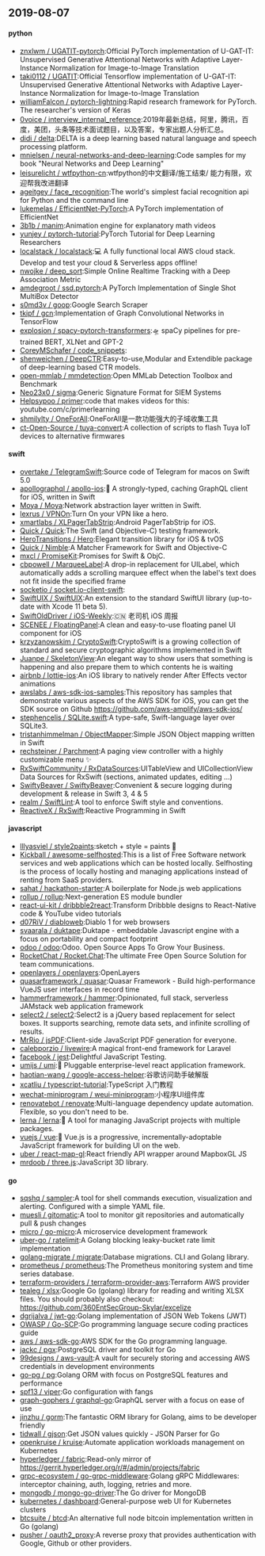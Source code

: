 ## 2019-08-07

#### python
* [znxlwm / UGATIT-pytorch](https://github.com/znxlwm/UGATIT-pytorch):Official PyTorch implementation of U-GAT-IT: Unsupervised Generative Attentional Networks with Adaptive Layer-Instance Normalization for Image-to-Image Translation
* [taki0112 / UGATIT](https://github.com/taki0112/UGATIT):Official Tensorflow implementation of U-GAT-IT: Unsupervised Generative Attentional Networks with Adaptive Layer-Instance Normalization for Image-to-Image Translation
* [williamFalcon / pytorch-lightning](https://github.com/williamFalcon/pytorch-lightning):Rapid research framework for PyTorch. The researcher's version of Keras
* [0voice / interview_internal_reference](https://github.com/0voice/interview_internal_reference):2019年最新总结，阿里，腾讯，百度，美团，头条等技术面试题目，以及答案，专家出题人分析汇总。
* [didi / delta](https://github.com/didi/delta):DELTA is a deep learning based natural language and speech processing platform.
* [mnielsen / neural-networks-and-deep-learning](https://github.com/mnielsen/neural-networks-and-deep-learning):Code samples for my book "Neural Networks and Deep Learning"
* [leisurelicht / wtfpython-cn](https://github.com/leisurelicht/wtfpython-cn):wtfpython的中文翻译/施工结束/ 能力有限，欢迎帮我改进翻译
* [ageitgey / face_recognition](https://github.com/ageitgey/face_recognition):The world's simplest facial recognition api for Python and the command line
* [lukemelas / EfficientNet-PyTorch](https://github.com/lukemelas/EfficientNet-PyTorch):A PyTorch implementation of EfficientNet
* [3b1b / manim](https://github.com/3b1b/manim):Animation engine for explanatory math videos
* [yunjey / pytorch-tutorial](https://github.com/yunjey/pytorch-tutorial):PyTorch Tutorial for Deep Learning Researchers
* [localstack / localstack](https://github.com/localstack/localstack):💻
A fully functional local AWS cloud stack. Develop and test your cloud & Serverless apps offline!
* [nwojke / deep_sort](https://github.com/nwojke/deep_sort):Simple Online Realtime Tracking with a Deep Association Metric
* [amdegroot / ssd.pytorch](https://github.com/amdegroot/ssd.pytorch):A PyTorch Implementation of Single Shot MultiBox Detector
* [s0md3v / goop](https://github.com/s0md3v/goop):Google Search Scraper
* [tkipf / gcn](https://github.com/tkipf/gcn):Implementation of Graph Convolutional Networks in TensorFlow
* [explosion / spacy-pytorch-transformers](https://github.com/explosion/spacy-pytorch-transformers):🛸 spaCy pipelines for pre-trained BERT, XLNet and GPT-2
* [CoreyMSchafer / code_snippets](https://github.com/CoreyMSchafer/code_snippets):
* [shenweichen / DeepCTR](https://github.com/shenweichen/DeepCTR):Easy-to-use,Modular and Extendible package of deep-learning based CTR models.
* [open-mmlab / mmdetection](https://github.com/open-mmlab/mmdetection):Open MMLab Detection Toolbox and Benchmark
* [Neo23x0 / sigma](https://github.com/Neo23x0/sigma):Generic Signature Format for SIEM Systems
* [Helpsypoo / primer](https://github.com/Helpsypoo/primer):code that makes videos for this: youtube.com/c/primerlearning
* [shmilylty / OneForAll](https://github.com/shmilylty/OneForAll):OneForAll是一款功能强大的子域收集工具
* [ct-Open-Source / tuya-convert](https://github.com/ct-Open-Source/tuya-convert):A collection of scripts to flash Tuya IoT devices to alternative firmwares

#### swift
* [overtake / TelegramSwift](https://github.com/overtake/TelegramSwift):Source code of Telegram for macos on Swift 5.0
* [apollographql / apollo-ios](https://github.com/apollographql/apollo-ios):📱
A strongly-typed, caching GraphQL client for iOS, written in Swift
* [Moya / Moya](https://github.com/Moya/Moya):Network abstraction layer written in Swift.
* [lexrus / VPNOn](https://github.com/lexrus/VPNOn):Turn On your VPN like a hero.
* [xmartlabs / XLPagerTabStrip](https://github.com/xmartlabs/XLPagerTabStrip):Android PagerTabStrip for iOS.
* [Quick / Quick](https://github.com/Quick/Quick):The Swift (and Objective-C) testing framework.
* [HeroTransitions / Hero](https://github.com/HeroTransitions/Hero):Elegant transition library for iOS & tvOS
* [Quick / Nimble](https://github.com/Quick/Nimble):A Matcher Framework for Swift and Objective-C
* [mxcl / PromiseKit](https://github.com/mxcl/PromiseKit):Promises for Swift & ObjC.
* [cbpowell / MarqueeLabel](https://github.com/cbpowell/MarqueeLabel):A drop-in replacement for UILabel, which automatically adds a scrolling marquee effect when the label's text does not fit inside the specified frame
* [socketio / socket.io-client-swift](https://github.com/socketio/socket.io-client-swift):
* [SwiftUIX / SwiftUIX](https://github.com/SwiftUIX/SwiftUIX):An extension to the standard SwiftUI library (up-to-date with Xcode 11 beta 5).
* [SwiftOldDriver / iOS-Weekly](https://github.com/SwiftOldDriver/iOS-Weekly):🇨🇳
老司机 iOS 周报
* [SCENEE / FloatingPanel](https://github.com/SCENEE/FloatingPanel):A clean and easy-to-use floating panel UI component for iOS
* [krzyzanowskim / CryptoSwift](https://github.com/krzyzanowskim/CryptoSwift):CryptoSwift is a growing collection of standard and secure cryptographic algorithms implemented in Swift
* [Juanpe / SkeletonView](https://github.com/Juanpe/SkeletonView):An elegant way to show users that something is happening and also prepare them to which contents he is waiting
* [airbnb / lottie-ios](https://github.com/airbnb/lottie-ios):An iOS library to natively render After Effects vector animations
* [awslabs / aws-sdk-ios-samples](https://github.com/awslabs/aws-sdk-ios-samples):This repository has samples that demonstrate various aspects of the AWS SDK for iOS, you can get the SDK source on Github https://github.com/aws-amplify/aws-sdk-ios/
* [stephencelis / SQLite.swift](https://github.com/stephencelis/SQLite.swift):A type-safe, Swift-language layer over SQLite3.
* [tristanhimmelman / ObjectMapper](https://github.com/tristanhimmelman/ObjectMapper):Simple JSON Object mapping written in Swift
* [rechsteiner / Parchment](https://github.com/rechsteiner/Parchment):A paging view controller with a highly customizable menu
✨
* [RxSwiftCommunity / RxDataSources](https://github.com/RxSwiftCommunity/RxDataSources):UITableView and UICollectionView Data Sources for RxSwift (sections, animated updates, editing ...)
* [SwiftyBeaver / SwiftyBeaver](https://github.com/SwiftyBeaver/SwiftyBeaver):Convenient & secure logging during development & release in Swift 3, 4 & 5
* [realm / SwiftLint](https://github.com/realm/SwiftLint):A tool to enforce Swift style and conventions.
* [ReactiveX / RxSwift](https://github.com/ReactiveX/RxSwift):Reactive Programming in Swift

#### javascript
* [lllyasviel / style2paints](https://github.com/lllyasviel/style2paints):sketch + style = paints
🎨
* [Kickball / awesome-selfhosted](https://github.com/Kickball/awesome-selfhosted):This is a list of Free Software network services and web applications which can be hosted locally. Selfhosting is the process of locally hosting and managing applications instead of renting from SaaS providers.
* [sahat / hackathon-starter](https://github.com/sahat/hackathon-starter):A boilerplate for Node.js web applications
* [rollup / rollup](https://github.com/rollup/rollup):Next-generation ES module bundler
* [react-ui-kit / dribbble2react](https://github.com/react-ui-kit/dribbble2react):Transform Dribbble designs to React-Native code & YouTube video tutorials
* [d07RiV / diabloweb](https://github.com/d07RiV/diabloweb):Diablo 1 for web browsers
* [svaarala / duktape](https://github.com/svaarala/duktape):Duktape - embeddable Javascript engine with a focus on portability and compact footprint
* [odoo / odoo](https://github.com/odoo/odoo):Odoo. Open Source Apps To Grow Your Business.
* [RocketChat / Rocket.Chat](https://github.com/RocketChat/Rocket.Chat):The ultimate Free Open Source Solution for team communications.
* [openlayers / openlayers](https://github.com/openlayers/openlayers):OpenLayers
* [quasarframework / quasar](https://github.com/quasarframework/quasar):Quasar Framework - Build high-performance VueJS user interfaces in record time
* [hammerframework / hammer](https://github.com/hammerframework/hammer):Opinionated, full stack, serverless JAMstack web application framework
* [select2 / select2](https://github.com/select2/select2):Select2 is a jQuery based replacement for select boxes. It supports searching, remote data sets, and infinite scrolling of results.
* [MrRio / jsPDF](https://github.com/MrRio/jsPDF):Client-side JavaScript PDF generation for everyone.
* [calebporzio / livewire](https://github.com/calebporzio/livewire):A magical front-end framework for Laravel
* [facebook / jest](https://github.com/facebook/jest):Delightful JavaScript Testing.
* [umijs / umi](https://github.com/umijs/umi):🌋
Pluggable enterprise-level react application framework.
* [haotian-wang / google-access-helper](https://github.com/haotian-wang/google-access-helper):谷歌访问助手破解版
* [xcatliu / typescript-tutorial](https://github.com/xcatliu/typescript-tutorial):TypeScript 入门教程
* [wechat-miniprogram / weui-miniprogram](https://github.com/wechat-miniprogram/weui-miniprogram):小程序UI组件库
* [renovatebot / renovate](https://github.com/renovatebot/renovate):Multi-language dependency update automation. Flexible, so you don't need to be.
* [lerna / lerna](https://github.com/lerna/lerna):🐉
A tool for managing JavaScript projects with multiple packages.
* [vuejs / vue](https://github.com/vuejs/vue):🖖
Vue.js is a progressive, incrementally-adoptable JavaScript framework for building UI on the web.
* [uber / react-map-gl](https://github.com/uber/react-map-gl):React friendly API wrapper around MapboxGL JS
* [mrdoob / three.js](https://github.com/mrdoob/three.js):JavaScript 3D library.

#### go
* [sqshq / sampler](https://github.com/sqshq/sampler):A tool for shell commands execution, visualization and alerting. Configured with a simple YAML file.
* [muesli / gitomatic](https://github.com/muesli/gitomatic):A tool to monitor git repositories and automatically pull & push changes
* [micro / go-micro](https://github.com/micro/go-micro):A microservice development framework
* [uber-go / ratelimit](https://github.com/uber-go/ratelimit):A Golang blocking leaky-bucket rate limit implementation
* [golang-migrate / migrate](https://github.com/golang-migrate/migrate):Database migrations. CLI and Golang library.
* [prometheus / prometheus](https://github.com/prometheus/prometheus):The Prometheus monitoring system and time series database.
* [terraform-providers / terraform-provider-aws](https://github.com/terraform-providers/terraform-provider-aws):Terraform AWS provider
* [tealeg / xlsx](https://github.com/tealeg/xlsx):Google Go (golang) library for reading and writing XLSX files. You should probably also checkout: https://github.com/360EntSecGroup-Skylar/excelize
* [dgrijalva / jwt-go](https://github.com/dgrijalva/jwt-go):Golang implementation of JSON Web Tokens (JWT)
* [OWASP / Go-SCP](https://github.com/OWASP/Go-SCP):Go programming language secure coding practices guide
* [aws / aws-sdk-go](https://github.com/aws/aws-sdk-go):AWS SDK for the Go programming language.
* [jackc / pgx](https://github.com/jackc/pgx):PostgreSQL driver and toolkit for Go
* [99designs / aws-vault](https://github.com/99designs/aws-vault):A vault for securely storing and accessing AWS credentials in development environments
* [go-pg / pg](https://github.com/go-pg/pg):Golang ORM with focus on PostgreSQL features and performance
* [spf13 / viper](https://github.com/spf13/viper):Go configuration with fangs
* [graph-gophers / graphql-go](https://github.com/graph-gophers/graphql-go):GraphQL server with a focus on ease of use
* [jinzhu / gorm](https://github.com/jinzhu/gorm):The fantastic ORM library for Golang, aims to be developer friendly
* [tidwall / gjson](https://github.com/tidwall/gjson):Get JSON values quickly - JSON Parser for Go
* [openkruise / kruise](https://github.com/openkruise/kruise):Automate application workloads management on Kubernetes
* [hyperledger / fabric](https://github.com/hyperledger/fabric):Read-only mirror of https://gerrit.hyperledger.org/r/#/admin/projects/fabric
* [grpc-ecosystem / go-grpc-middleware](https://github.com/grpc-ecosystem/go-grpc-middleware):Golang gRPC Middlewares: interceptor chaining, auth, logging, retries and more.
* [mongodb / mongo-go-driver](https://github.com/mongodb/mongo-go-driver):The Go driver for MongoDB
* [kubernetes / dashboard](https://github.com/kubernetes/dashboard):General-purpose web UI for Kubernetes clusters
* [btcsuite / btcd](https://github.com/btcsuite/btcd):An alternative full node bitcoin implementation written in Go (golang)
* [pusher / oauth2_proxy](https://github.com/pusher/oauth2_proxy):A reverse proxy that provides authentication with Google, Github or other providers.
